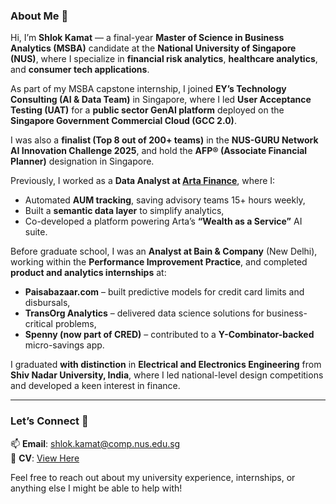 ### About Me 👋

Hi, I’m **Shlok Kamat** — a final-year **Master of Science in Business Analytics (MSBA)** candidate at the **National University of Singapore (NUS)**, where I specialize in **financial risk analytics**, **healthcare analytics**, and **consumer tech applications**.

As part of my MSBA capstone internship, I joined **EY’s Technology Consulting (AI & Data Team)** in Singapore, where I led **User Acceptance Testing (UAT)** for a **public sector GenAI platform** deployed on the **Singapore Government Commercial Cloud (GCC 2.0)**.

I was also a **finalist (Top 8 out of 200+ teams)** in the **NUS-GURU Network AI Innovation Challenge 2025**, and hold the **AFP® (Associate Financial Planner)** designation in Singapore.

Previously, I worked as a **Data Analyst at [Arta Finance](https://artafinance.com/global)**, where I:
- Automated **AUM tracking**, saving advisory teams 15+ hours weekly,
- Built a **semantic data layer** to simplify analytics,
- Co-developed a platform powering Arta’s **“Wealth as a Service”** AI suite.

Before graduate school, I was an **Analyst at Bain & Company** (New Delhi), working within the **Performance Improvement Practice**, and completed **product and analytics internships** at:
- **Paisabazaar.com** – built predictive models for credit card limits and disbursals,
- **TransOrg Analytics** – delivered data science solutions for business-critical problems,
- **Spenny (now part of CRED)** – contributed to a **Y-Combinator-backed** micro-savings app.

I graduated **with distinction** in **Electrical and Electronics Engineering** from **Shiv Nadar University, India**, where I led national-level design competitions and developed a keen interest in finance.

---

### Let’s Connect 🌟

📫 **Email**: [shlok.kamat@comp.nus.edu.sg](mailto:shlok.kamat@comp.nus.edu.sg)  
📄 **CV**: [View Here](https://shlok-kamat.github.io/assets/ShlokResume.pdf)

Feel free to reach out about my university experience, internships, or anything else I might be able to help with!
